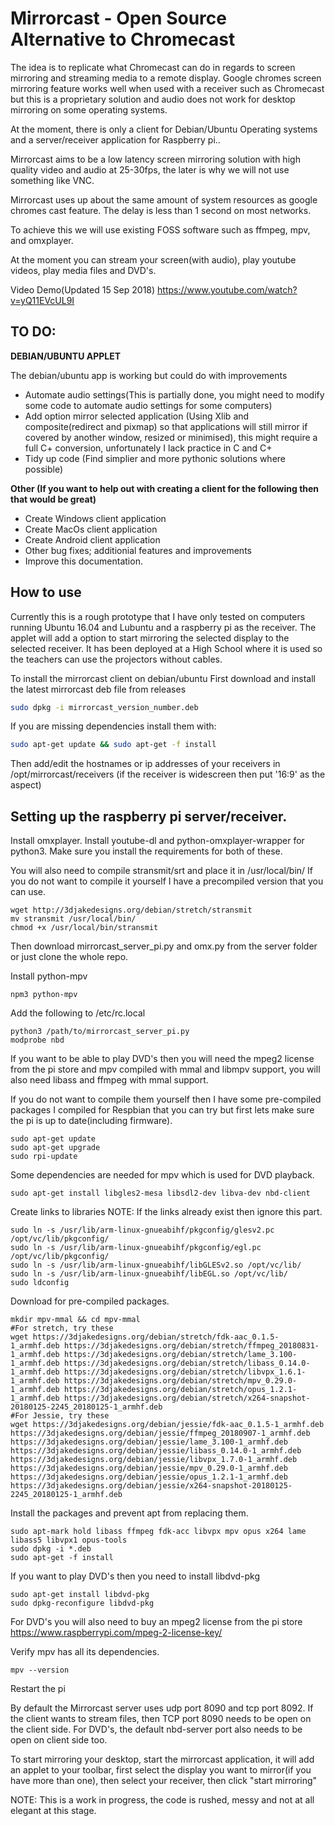 # Mirrorcast - Open Source Alternative to Chromecast

The idea is to replicate what Chromecast can do in regards to screen mirroring and streaming media to a remote display. 
Google chromes screen mirroring feature works well when used with a receiver such as Chromecast but this is a proprietary solution and audio does not work for desktop mirroring on some operating systems.

At the moment, there is only a client for Debian/Ubuntu Operating systems and a server/receiver application for Raspberry pi..

Mirrorcast aims to be a low latency screen mirroring solution with high quality video and audio at 25-30fps, the later is why we will not use something like VNC.

Mirrorcast uses up about the same amount of system resources as google chromes cast feature. The delay is less than 1 second on most networks.

To achieve this we will use existing FOSS software such as ffmpeg, mpv, and omxplayer.

At the moment you can stream your screen(with audio), play youtube videos, play media files and DVD's.

<p>Video Demo(Updated 15 Sep 2018) <a href="https://www.youtube.com/watch?v=yQ11EVcUL9I">https://www.youtube.com/watch?v=yQ11EVcUL9I</a> </p>

<h2>TO DO:</h2>

<b>DEBIAN/UBUNTU APPLET</b>

<p>The debian/ubuntu app is working but could do with improvements</p>

<ul><li>Automate audio settings(This is partially done, you might need to modify some code to automate audio settings for some computers)</li>
<li>Add option mirror selected application (Using Xlib and composite(redirect and pixmap) so that applications will still mirror if covered by another window, resized or minimised), this might require a full C+ conversion, unfortunately I lack practice in C and C+</li>
<li>Tidy up code (Find simplier and more pythonic solutions where possible)</li></ul>

<b>Other (If you want to help out with creating a client for the following then that would be great)</b>
<ul><li>Create Windows client application</li>
<li>Create MacOs client application</li>
<li>Create Android client application</li>
<li>Other bug fixes; additionial features and improvements</li>
<li>Improve this documentation.</ul>


<h2>How to use</h2>

Currently this is a rough prototype that I have only tested on computers running Ubuntu 16.04 and Lubuntu and a raspberry pi as the receiver. The applet will add a option to start mirroring the selected display to the selected receiver. It has been deployed at a High School where it is used so the teachers can use the projectors without cables.

To install the mirrorcast client on debian/ubuntu
First download and install the latest mirrorcast deb file from releases
```sh
sudo dpkg -i mirrorcast_version_number.deb
```
If you are missing dependencies install them with:
```sh 
sudo apt-get update && sudo apt-get -f install
```
Then add/edit the hostnames or ip addresses of your receivers in /opt/mirrorcast/receivers (if the receiver is widescreen then put '16:9' as the aspect)

<h2>Setting up the raspberry pi server/receiver.</h2>

Install omxplayer. 
Install youtube-dl and python-omxplayer-wrapper for python3. Make sure you install the requirements for both of these.

You will also need to compile stransmit/srt and place it in /usr/local/bin/
If you do not want to compile it yourself I have a precompiled version that you can use.
```
wget http://3djakedesigns.org/debian/stretch/stransmit
mv stransmit /usr/local/bin/
chmod +x /usr/local/bin/stransmit
```

Then download mirrorcast_server_pi.py and omx.py from the server folder or just clone the whole repo.

Install python-mpv
```
npm3 python-mpv
```
Add the following to /etc/rc.local
```
python3 /path/to/mirrorcast_server_pi.py
modprobe nbd
```
If you want to be able to play DVD's then you will need the mpeg2 license from the pi store and mpv compiled with mmal and libmpv support, you will also need libass and ffmpeg with mmal support.

If you do not want to compile them yourself then I have some pre-compiled packages I compiled for Respbian that you can try but first lets make sure the pi is up to date(including firmware).
```
sudo apt-get update
sudo apt-get upgrade
sudo rpi-update
```
Some dependencies are needed for mpv which is used for DVD playback.
```
sudo apt-get install libgles2-mesa libsdl2-dev libva-dev nbd-client
```
Create links to libraries
NOTE: If the links already exist then ignore this part.
```
sudo ln -s /usr/lib/arm-linux-gnueabihf/pkgconfig/glesv2.pc /opt/vc/lib/pkgconfig/
sudo ln -s /usr/lib/arm-linux-gnueabihf/pkgconfig/egl.pc /opt/vc/lib/pkgconfig/
sudo ln -s /usr/lib/arm-linux-gnueabihf/libGLESv2.so /opt/vc/lib/
sudo ln -s /usr/lib/arm-linux-gnueabihf/libEGL.so /opt/vc/lib/
sudo ldconfig
```
Download for pre-compiled packages. 
```
mkdir mpv-mmal && cd mpv-mmal
#For stretch, try these
wget https://3djakedesigns.org/debian/stretch/fdk-aac_0.1.5-1_armhf.deb https://3djakedesigns.org/debian/stretch/ffmpeg_20180831-1_armhf.deb https://3djakedesigns.org/debian/stretch/lame_3.100-1_armhf.deb https://3djakedesigns.org/debian/stretch/libass_0.14.0-1_armhf.deb https://3djakedesigns.org/debian/stretch/libvpx_1.6.1-1_armhf.deb https://3djakedesigns.org/debian/stretch/mpv_0.29.0-1_armhf.deb https://3djakedesigns.org/debian/stretch/opus_1.2.1-1_armhf.deb https://3djakedesigns.org/debian/stretch/x264-snapshot-20180125-2245_20180125-1_armhf.deb
#For Jessie, try these
wget https://3djakedesigns.org/debian/jessie/fdk-aac_0.1.5-1_armhf.deb https://3djakedesigns.org/debian/jessie/ffmpeg_20180907-1_armhf.deb https://3djakedesigns.org/debian/jessie/lame_3.100-1_armhf.deb https://3djakedesigns.org/debian/jessie/libass_0.14.0-1_armhf.deb https://3djakedesigns.org/debian/jessie/libvpx_1.7.0-1_armhf.deb https://3djakedesigns.org/debian/jessie/mpv_0.29.0-1_armhf.deb https://3djakedesigns.org/debian/jessie/opus_1.2.1-1_armhf.deb https://3djakedesigns.org/debian/jessie/x264-snapshot-20180125-2245_20180125-1_armhf.deb
```
Install the packages and prevent apt from replacing them.
```
sudo apt-mark hold libass ffmpeg fdk-acc libvpx mpv opus x264 lame libass5 libvpx1 opus-tools
sudo dpkg -i *.deb
sudo apt-get -f install

```
If you want to play DVD's then you need to install libdvd-pkg
```
sudo apt-get install libdvd-pkg
sudo dpkg-reconfigure libdvd-pkg
```
For DVD's you will also need to buy an mpeg2 license from the pi store <a href="https://www.raspberrypi.com/mpeg-2-license-key/">https://www.raspberrypi.com/mpeg-2-license-key/</a> </p>

Verify mpv has all its dependencies.
```
mpv --version
```
Restart the pi



By default the Mirrorcast server uses udp port 8090 and tcp port 8092. If the client wants to stream files, then TCP port 8090 needs to be open on the client side. For DVD's, the default nbd-server port also needs to be open on client side too.

To start mirroring your desktop, start the mirrorcast application, it will add an applet to your toolbar, first select the display you want to mirror(if you have more than one), then select your receiver, then click "start mirroring"

<p>NOTE: This is a work in progress, the code is rushed, messy and not at all elegant at this stage. </p>
